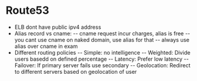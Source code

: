 # Route53

- ELB dont have public ipv4 address
- Alias record vs cname: 
-- cname request incur charges, alias is free
-- you cant use cname on naked domain, use alias for that
-- always use alias over cname in exam
- Different routing policies
-- Simple: no intelligence
-- Weighted: Divide users basedd on defined percentage
-- Latency: Prefer low latency
-- Failover: If primary server fails use secondary
-- Geolocation: Redirect to different servers based on geolocation of user
